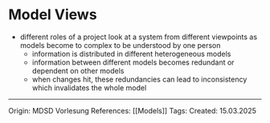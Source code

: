 # Model Views

- different roles of a project look at a system from different viewpoints as models become to complex to be understood by one person
	- information is distributed in different heterogeneous models
	- information between different models becomes redundant or dependent on other models
	- when changes hit, these redundancies can lead to inconsistency which invalidates the whole model

---

Origin: MDSD Vorlesung
References: [[Models]]
Tags: 
Created: 15.03.2025

